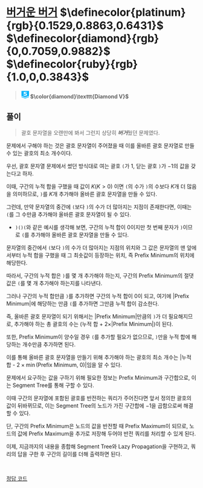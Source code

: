 # [버거운 버거](https://www.acmicpc.net/problem/19851) $\definecolor{platinum}{rgb}{0.1529,0.8863,0.6431}$ $\definecolor{diamond}{rgb}{0,0.7059,0.9882}$ $\definecolor{ruby}{rgb}{1.0,0,0.3843}$

> #### <img src="../images/diamond5.svg" alt="diamond5" width="20" height="20"/> $\color{diamond}\texttt{Diamond V}$

## 풀이
> 괄호 문자열을 오랜만에 봐서 그런지 상당히 ***버거***웠던 문제였다.

문제에서 구해야 하는 것은 괄호 문자열이 주어졌을 때 이를 올바른 괄호 문자열로 만들 수 있는 괄호의 최소 개수이다.

우선, 괄호 문자열 문제에서 썼던 방식대로 여는 괄호 `(`가 $1$, 닫는 괄호 `)`가 $-1$의 값을 갖는다고 하자.

이때, 구간의 누적 합을 구했을 때 값이 $K(K > 0)$ 이면 `(`의 수가 `)`의 수보다 $K$개 더 많음을 의미하므로, `)`를 $K$개 추가해야 올바른 괄호 문자열을 만들 수 있다.

그런데, 만약 문자열의 중간에 `(`보다 `)`의 수가 더 많아지는 지점이 존재한다면, 이때는 `(`를 그 수만큼 추가해야 올바른 괄호 문자열이 될 수 있다.
* `)()(`와 같은 예시를 생각해 보면, 구간의 누적 합이 0이지만 첫 번째 문자가 `)`이므로 `(`를 추가해야 올바른 괄호 문자열을 만들 수 있다.

문자열의 중간에서 `(`보다 `)`의 수가 더 많아지는 지점의 위치와 그 값은 문자열의 맨 앞에서부터 누적 합을 구했을 때 그 최솟값이 등장하는 위치, 즉 Prefix Minimum의 위치에 해당한다.

따라서, 구간의 누적 합은 `)`를 몇 개 추가해야 하는지, 구간의 Prefix Minimum의 절댓값은 `(`를 몇 개 추가해야 하는지를 나타낸다.

그러나 구간의 누적 합만큼 `)`를 추가하면 구간의 누적 합이 0이 되고, 여기에 |Prefix Minimum|에 해당하는 만큼 `(`를 추가하면 그만큼 누적 합이 감소한다.

즉, 올바른 괄호 문자열이 되기 위해서는 |Prefix Minimum|만큼의 `)`가 더 필요해지므로, 추가해야 하는 총 괄호의 수는 (누적 합 + $2\times$|Prefix Minimum|)이 된다.

또한, Prefix Minimum이 양수일 경우 `(`를 추가할 필요가 없으므로, `)`만을 누적 합에 해당하는 개수만큼 추가하면 된다.

이를 통해 올바른 괄호 문자열을 만들기 위해 추가해야 하는 괄호의 최소 개수는 |누적 합 - $2\times\min$(Prefix Minimum, 0)|임을 알 수 있다.

문제에서 요구하는 값을 구하기 위해 필요한 정보는 Prefix Minimum과 구간합으로, 이는 Segment Tree를 통해 구할 수 있다.

이때 구간의 문자열에 포함된 괄호를 반전하는 쿼리가 주어진다면 앞서 정의한 괄호의 값이 뒤바뀌므로, 이는 Segment Tree의 노드가 가진 구간합에 $-1$을 곱함으로써 해결할 수 있다.

단, 구간의 Prefix Minimum은 노드의 값을 반전할 때 Prefix Maximum이 되므로, 노드의 값에 Prefix Maximum을 추가로 저장해 두어야 반전 쿼리를 처리할 수 있게 된다.

이제, 지금까지의 내용을 종합해 Segment Tree와 Lazy Propagation을 구현하고, 쿼리의 답을 구한 후 구간의 길이를 더해 출력하면 된다.

&nbsp;

[정답 코드](./Solution.cpp)